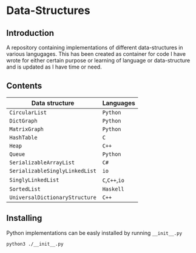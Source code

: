 # Data-Structures

## Introduction
A repository containing implementations of different data-structures in various langugages. This has been created as container for code I have wrote for either certain purpose or learning of language or data-structure and is updated as I have time or need.

## Contents
|Data structure|Languages|
|--------------|---------|
|`CircularList`|`Python`|
|`DictGraph`|`Python`|
|`MatrixGraph`|`Python`|
|`HashTable`|`C`|
|`Heap`|`C++`|
|`Queue`|`Python`|
|`SerializableArrayList`|`C#`|
|`SerializableSinglyLinkedList`|`io`|
|`SinglyLinkedList`|`C`,`C++`,`io`|
|`SortedList`|`Haskell`|
|`UniversalDictionaryStructure`|`C++`|

## Installing
Python implementations can be easly installed by running `__init__.py`
```
python3 ./__init__.py
```
